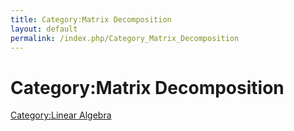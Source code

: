 ```yaml
---
title: Category:Matrix Decomposition
layout: default
permalink: /index.php/Category_Matrix_Decomposition
---
```


# Category:Matrix Decomposition

[Category:Linear Algebra](Category_Linear_Algebra)